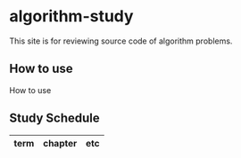 # algorithm-study

This site is for reviewing source code of algorithm problems.

## How to use

How to use

## Study Schedule

| term | chapter | etc |
| ---- | ------- | --- |
